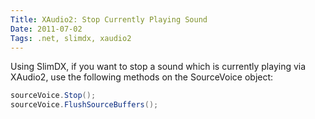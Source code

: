 ```yaml
---
Title: XAudio2: Stop Currently Playing Sound
Date: 2011-07-02
Tags: .net, slimdx, xaudio2 
---
```


Using SlimDX, if you want to stop a sound which is currently playing via XAudio2, use the following methods on the SourceVoice object:

```c#
sourceVoice.Stop();
sourceVoice.FlushSourceBuffers();
```
